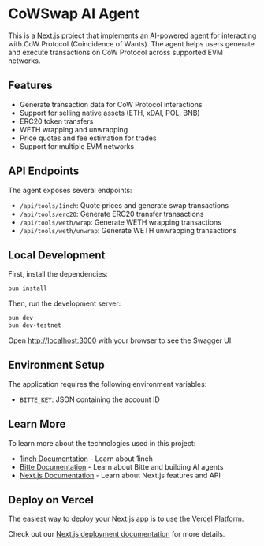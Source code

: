 # CoWSwap AI Agent

This is a [Next.js](https://nextjs.org) project that implements an AI-powered agent for interacting with CoW Protocol (Coincidence of Wants). The agent helps users generate and execute transactions on CoW Protocol across supported EVM networks.

## Features

- Generate transaction data for CoW Protocol interactions
- Support for selling native assets (ETH, xDAI, POL, BNB)
- ERC20 token transfers
- WETH wrapping and unwrapping
- Price quotes and fee estimation for trades
- Support for multiple EVM networks

## API Endpoints

The agent exposes several endpoints:

- `/api/tools/1inch`: Quote prices and generate swap transactions
- `/api/tools/erc20`: Generate ERC20 transfer transactions
- `/api/tools/weth/wrap`: Generate WETH wrapping transactions
- `/api/tools/weth/unwrap`: Generate WETH unwrapping transactions

## Local Development

First, install the dependencies:

```bash
bun install
```

Then, run the development server:

```bash
bun dev
bun dev-testnet
```

Open [http://localhost:3000](http://localhost:3000) with your browser to see the Swagger UI.

## Environment Setup

The application requires the following environment variables:

- `BITTE_KEY`: JSON containing the account ID

## Learn More

To learn more about the technologies used in this project:

- [1inch Documentation](https://github.com/1inch/fusion-sdk) - Learn about 1inch
- [Bitte Documentation](https://docs.bitte.ai/) - Learn about Bitte and building AI agents
- [Next.js Documentation](https://nextjs.org/docs) - Learn about Next.js features and API

## Deploy on Vercel

The easiest way to deploy your Next.js app is to use the [Vercel Platform](https://vercel.com/new?utm_medium=default-template&filter=next.js&utm_source=create-next-app&utm_campaign=create-next-app-readme).

Check out our [Next.js deployment documentation](https://nextjs.org/docs/app/building-your-application/deploying) for more details.